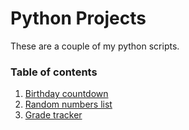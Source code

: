# Python Projects

These are a couple of my python scripts.

### Table of contents
1. [Birthday countdown](https://github.com/TineshaErskine/python_coding/tree/master/birthday_countdown)
2. [Random numbers list](https://github.com/TineshaErskine/python_coding/tree/master/random_numbers_list)
3. [Grade tracker](https://github.com/TineshaErskine/python_coding/tree/master/grade_tracker)


